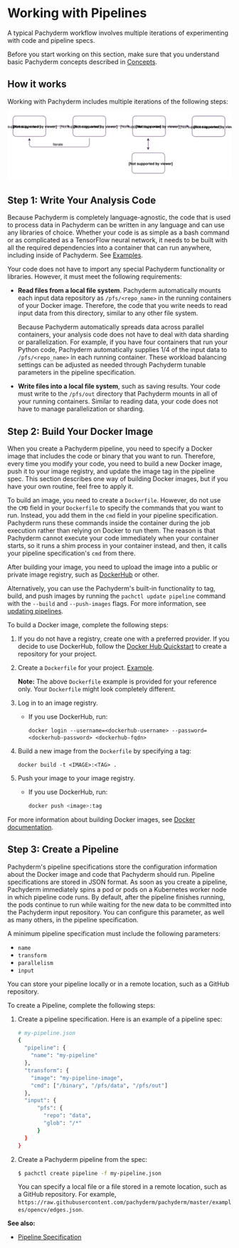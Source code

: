 # Working with Pipelines

A typical Pachyderm workflow involves multiple iterations of
experimenting with code and pipeline specs.

Before you start working on this section, make sure that you
understand basic Pachyderm concepts described in
[Concepts](../concepts/index.rst).

## How it works

Working with Pachyderm includes multiple iterations of the
following steps:

![Developer workflow](images/d_steps_analysis_pipeline.svg)

## Step 1: Write Your Analysis Code

Because Pachyderm is completely language-agnostic, the code
that is used to process data in Pachyderm can
be written in any language and can use any libraries of choice. Whether
your code is as simple as a bash command or as complicated as a
TensorFlow neural network, it needs to be built with all the required
dependencies into a container that can run anywhere, including inside
of Pachyderm. See [Examples](https://github.com/pachyderm/pachyderm/tree/master/examples).

Your code does not have to import any special Pachyderm
functionality or libraries. However, it must meet the
following requirements:

* **Read files from a local file system**. Pachyderm automatically
  mounts each input data repository as `/pfs/<repo_name>` in the running
  containers of your Docker image. Therefore, the code that you write needs
  to read input data from this directory, similar to any other
  file system.

  Because Pachyderm automatically spreads data across parallel
  containers, your analysis code does not have to deal with data
  sharding or parallelization. For example, if you have four
  containers that run your Python code, Pachyderm automatically
  supplies 1/4 of the input data to `/pfs/<repo_name>` in
  each running container. These workload balancing settings
  can be adjusted as needed through Pachyderm tunable parameters
  in the pipeline specification.

* **Write files into a local file system**, such as saving results.
  Your code must write to the `/pfs/out` directory that Pachyderm
  mounts in all of your running containers. Similar to reading data,
  your code does not have to manage parallelization or sharding.

## Step 2: Build Your Docker Image

When you create a Pachyderm pipeline, you need
to specify a Docker image that includes the code or binary that
you want to run. Therefore, every time you modify your code,
you need to build a new Docker image, push it to your image registry,
and update the image tag in the pipeline spec. This section
describes one way of building Docker images, but
if you have your own routine, feel free to apply it.

To build an image, you need to create a `Dockerfile`. However, do not
use the `CMD` field in your `Dockerfile` to specify the commands that
you want to run. Instead, you add them in the `cmd` field in your pipeline
specification. Pachyderm runs these commands inside the
container during the job execution rather than relying on Docker
to run them.
The reason is that Pachyderm cannot execute your code immediately when
your container starts, so it runs a shim process in your container
instead, and then, it calls your pipeline specification's `cmd` from there.

After building your image, you need to upload the image into
a public or private image registry, such as
[DockerHub](https://hub.docker.com) or other.

Alternatively, you can use the Pachyderm's built-in functionality to
tag, build, and push images by running the `pachctl update pipeline` command
with the `--build` and `--push-images` flags. For more information, see
[updating pipelines](updating_pipelines.html).

To build a Docker image, complete the following steps:

1. If you do not have a registry, create one with a preferred provider.
If you decide to use DockerHub, follow the [Docker Hub Quickstart](https://docs.docker.com/docker-hub/) to
create a repository for your project.
1. Create a `Dockerfile` for your project. [Example](https://github.com/pachyderm/pachyderm/blob/master/examples/opencv/Dockerfile).

   **Note:** The above `Dockerfile` example is provided for your reference
   only. Your `Dockerfile` might look completely different.

1. Log in to an image registry.

   * If you use DockerHub, run:

     ```
     docker login --username=<dockerhub-username> --password=<dockerhub-password> <dockerhub-fqdn>
     ```

1. Build a new image from the `Dockerfile` by specifying a tag:

   ```
   docker build -t <IMAGE>:<TAG> .
   ```

1. Push your image to your image registry.

   * If you use DockerHub, run:

     ```bash
     docker push <image>:tag
     ```

For more information about building Docker images, see
[Docker documentation](https://docs.docker.com/engine/tutorials/dockerimages/).


## Step 3: Create a Pipeline

Pachyderm's pipeline specifications store the configuration information
about the Docker image and code that Pachyderm should run. Pipeline
specifications are stored in JSON format. As soon as you create a pipeline,
Pachyderm immediately spins a pod or pods on a Kubernetes worker node
in which pipeline code runs. By default, after the pipeline finishes
running, the pods continue to run while waiting for the new data to be
committed into the Pachyderm input repository. You can configure this
parameter, as well as many others, in the pipeline specification.

A minimum pipeline specification must include the following
parameters:

- `name`
- `transform`
- `parallelism`
- `input`

You can store your pipeline locally or in a remote location, such
as a GitHub repository.

To create a Pipeline, complete the following steps:

1. Create a pipeline specification. Here is an example of a pipeline
spec:

   ```bash
   # my-pipeline.json
   {
     "pipeline": {
       "name": "my-pipeline"
     },
     "transform": {
       "image": "my-pipeline-image",
       "cmd": ["/binary", "/pfs/data", "/pfs/out"]
     },
     "input": {
         "pfs": {
           "repo": "data",
           "glob": "/*"
         }
     }
   }
   ```

1. Create a Pachyderm pipeline from the spec:

   ```bash
   $ pachctl create pipeline -f my-pipeline.json
   ```

   You can specify a local file or a file stored in a remote
   location, such as a GitHub repository. For example,
   `https://raw.githubusercontent.com/pachyderm/pachyderm/master/examples/opencv/edges.json`.

**See also:**

- [Pipeline Specification](../reference/pipeline_spec.html)
<!-- - [Running Pachyderm in Production](TBA)-->

